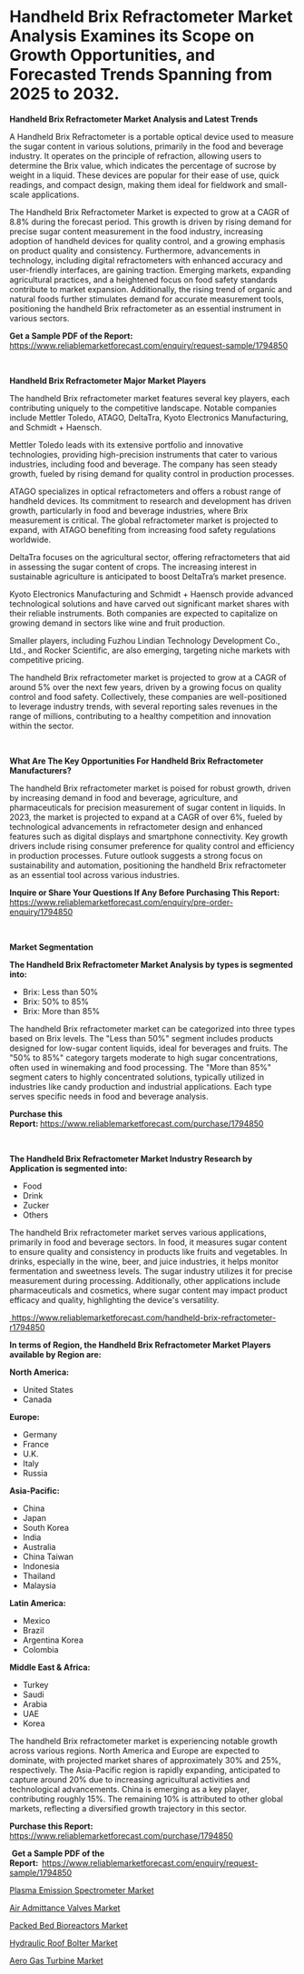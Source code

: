 <p><h1>Handheld Brix Refractometer Market Analysis Examines its Scope on Growth Opportunities, and Forecasted Trends Spanning from 2025 to 2032.</h1></p><p><strong>Handheld Brix Refractometer Market Analysis and Latest Trends</strong></p>
<p><p>A Handheld Brix Refractometer is a portable optical device used to measure the sugar content in various solutions, primarily in the food and beverage industry. It operates on the principle of refraction, allowing users to determine the Brix value, which indicates the percentage of sucrose by weight in a liquid. These devices are popular for their ease of use, quick readings, and compact design, making them ideal for fieldwork and small-scale applications.</p><p>The Handheld Brix Refractometer Market is expected to grow at a CAGR of 8.8% during the forecast period. This growth is driven by rising demand for precise sugar content measurement in the food industry, increasing adoption of handheld devices for quality control, and a growing emphasis on product quality and consistency. Furthermore, advancements in technology, including digital refractometers with enhanced accuracy and user-friendly interfaces, are gaining traction. Emerging markets, expanding agricultural practices, and a heightened focus on food safety standards contribute to market expansion. Additionally, the rising trend of organic and natural foods further stimulates demand for accurate measurement tools, positioning the handheld Brix refractometer as an essential instrument in various sectors.</p></p>
<p><strong>Get a Sample PDF of the Report:&nbsp;</strong> <a href="https://www.reliablemarketforecast.com/enquiry/request-sample/1794850?utm_campaign=950&utm_medium=2&utm_source=Github&utm_content=ia&utm_term=10042025&utm_id=handheld-brix-refractometer">https://www.reliablemarketforecast.com/enquiry/request-sample/1794850</a></p>
<p>&nbsp;</p>
<p><strong>Handheld Brix Refractometer Major Market Players</strong></p>
<p><p>The handheld Brix refractometer market features several key players, each contributing uniquely to the competitive landscape. Notable companies include Mettler Toledo, ATAGO, DeltaTra, Kyoto Electronics Manufacturing, and Schmidt + Haensch. </p><p>Mettler Toledo leads with its extensive portfolio and innovative technologies, providing high-precision instruments that cater to various industries, including food and beverage. The company has seen steady growth, fueled by rising demand for quality control in production processes.</p><p>ATAGO specializes in optical refractometers and offers a robust range of handheld devices. Its commitment to research and development has driven growth, particularly in food and beverage industries, where Brix measurement is critical. The global refractometer market is projected to expand, with ATAGO benefiting from increasing food safety regulations worldwide.</p><p>DeltaTra focuses on the agricultural sector, offering refractometers that aid in assessing the sugar content of crops. The increasing interest in sustainable agriculture is anticipated to boost DeltaTra’s market presence.</p><p>Kyoto Electronics Manufacturing and Schmidt + Haensch provide advanced technological solutions and have carved out significant market shares with their reliable instruments. Both companies are expected to capitalize on growing demand in sectors like wine and fruit production.</p><p>Smaller players, including Fuzhou Lindian Technology Development Co., Ltd., and Rocker Scientific, are also emerging, targeting niche markets with competitive pricing. </p><p>The handheld Brix refractometer market is projected to grow at a CAGR of around 5% over the next few years, driven by a growing focus on quality control and food safety. Collectively, these companies are well-positioned to leverage industry trends, with several reporting sales revenues in the range of millions, contributing to a healthy competition and innovation within the sector.</p></p>
<p>&nbsp;</p>
<p><strong>What Are The Key Opportunities For Handheld Brix Refractometer Manufacturers?</strong></p>
<p><p>The handheld Brix refractometer market is poised for robust growth, driven by increasing demand in food and beverage, agriculture, and pharmaceuticals for precision measurement of sugar content in liquids. In 2023, the market is projected to expand at a CAGR of over 6%, fueled by technological advancements in refractometer design and enhanced features such as digital displays and smartphone connectivity. Key growth drivers include rising consumer preference for quality control and efficiency in production processes. Future outlook suggests a strong focus on sustainability and automation, positioning the handheld Brix refractometer as an essential tool across various industries.</p></p>
<p><strong>Inquire or Share Your Questions If Any Before Purchasing This Report:</strong> <a href="https://www.reliablemarketforecast.com/enquiry/pre-order-enquiry/1794850?utm_campaign=950&utm_medium=2&utm_source=Github&utm_content=ia&utm_term=10042025&utm_id=handheld-brix-refractometer">https://www.reliablemarketforecast.com/enquiry/pre-order-enquiry/1794850</a></p>
<p>&nbsp;</p>
<p><strong>Market Segmentation</strong></p>
<p><strong>The Handheld Brix Refractometer Market Analysis by types is segmented into:</strong></p>
<p><ul><li>Brix: Less than 50%</li><li>Brix: 50% to 85%</li><li>Brix: More than 85%</li></ul></p>
<p><p>The handheld Brix refractometer market can be categorized into three types based on Brix levels. The "Less than 50%" segment includes products designed for low-sugar content liquids, ideal for beverages and fruits. The "50% to 85%" category targets moderate to high sugar concentrations, often used in winemaking and food processing. The "More than 85%" segment caters to highly concentrated solutions, typically utilized in industries like candy production and industrial applications. Each type serves specific needs in food and beverage analysis.</p></p>
<p><strong>Purchase this Report:&nbsp;</strong><a href="https://www.reliablemarketforecast.com/purchase/1794850?utm_campaign=950&utm_medium=2&utm_source=Github&utm_content=ia&utm_term=10042025&utm_id=handheld-brix-refractometer">https://www.reliablemarketforecast.com/purchase/1794850</a></p>
<p>&nbsp;</p>
<p><strong>The Handheld Brix Refractometer Market Industry Research by Application is segmented into:</strong></p>
<p><ul><li>Food</li><li>Drink</li><li>Zucker</li><li>Others</li></ul></p>
<p><p>The handheld Brix refractometer market serves various applications, primarily in food and beverage sectors. In food, it measures sugar content to ensure quality and consistency in products like fruits and vegetables. In drinks, especially in the wine, beer, and juice industries, it helps monitor fermentation and sweetness levels. The sugar industry utilizes it for precise measurement during processing. Additionally, other applications include pharmaceuticals and cosmetics, where sugar content may impact product efficacy and quality, highlighting the device's versatility.</p></p>
<p><a href="https://www.reliablemarketforecast.com/handheld-brix-refractometer-r1794850?utm_campaign=950&utm_medium=2&utm_source=Github&utm_content=ia&utm_term=10042025&utm_id=handheld-brix-refractometer">&nbsp;https://www.reliablemarketforecast.com/handheld-brix-refractometer-r1794850</a></p>
<p><strong>In terms of Region, the Handheld Brix Refractometer Market Players available by Region are:</strong></p>
<p>
    <p> <strong> North America: </strong>
        <ul>
            <li>United States</li>
            <li>Canada</li>
        </ul>
        </p> 
    <p> <strong> Europe: </strong>
        <ul>
            <li>Germany</li>
            <li>France</li>
            <li>U.K.</li>
            <li>Italy</li>
            <li>Russia</li>
        </ul>
        </p> 
    <p> <strong> Asia-Pacific: </strong>
        <ul>
            <li>China</li>
            <li>Japan</li>
            <li>South Korea</li>
            <li>India</li>
            <li>Australia</li>
            <li>China Taiwan</li>
            <li>Indonesia</li>
            <li>Thailand</li>
            <li>Malaysia</li>
        </ul>
        </p> 
    <p> <strong> Latin America: </strong>
        <ul>
            <li>Mexico</li>
            <li>Brazil</li>
            <li>Argentina Korea</li>
            <li>Colombia</li>
        </ul>
        </p> 
    <p> <strong> Middle East & Africa: </strong>
        <ul>
            <li>Turkey</li>
            <li>Saudi</li>
            <li>Arabia</li>
            <li>UAE</li>
            <li>Korea</li>
        </ul>
    </p>
    </p>
<p><p>The handheld Brix refractometer market is experiencing notable growth across various regions. North America and Europe are expected to dominate, with projected market shares of approximately 30% and 25%, respectively. The Asia-Pacific region is rapidly expanding, anticipated to capture around 20% due to increasing agricultural activities and technological advancements. China is emerging as a key player, contributing roughly 15%. The remaining 10% is attributed to other global markets, reflecting a diversified growth trajectory in this sector.</p></p>
<p><strong>Purchase this Report: </strong><a href="https://www.reliablemarketforecast.com/purchase/1794850?utm_campaign=950&utm_medium=2&utm_source=Github&utm_content=ia&utm_term=10042025&utm_id=handheld-brix-refractometer">https://www.reliablemarketforecast.com/purchase/1794850</a></p>
<p>&nbsp;<strong>Get a Sample PDF of the Report:&nbsp;&nbsp;</strong><a href="https://www.reliablemarketforecast.com/enquiry/request-sample/1794850?utm_campaign=950&utm_medium=2&utm_source=Github&utm_content=ia&utm_term=10042025&utm_id=handheld-brix-refractometer">https://www.reliablemarketforecast.com/enquiry/request-sample/1794850</a></p>
<p><strong></strong></p>
<p><p><a href="https://github.com/mcfred89/Market-Research-Report-List-1/blob/main/plasma-emission-spectrometer-market.md?utm_campaign=950&utm_medium=2&utm_source=Github&utm_content=ia&utm_term=10042025&utm_id=handheld-brix-refractometer">Plasma Emission Spectrometer Market</a></p><p><a href="https://github.com/wileonie19657/Market-Research-Report-List-1/blob/main/air-admittance-valves-market.md?utm_campaign=950&utm_medium=2&utm_source=Github&utm_content=ia&utm_term=10042025&utm_id=handheld-brix-refractometer">Air Admittance Valves Market</a></p><p><a href="https://github.com/PeterParrish5/Market-Research-Report-List-7/blob/main/packed-bed-bioreactors-market.md?utm_campaign=950&utm_medium=2&utm_source=Github&utm_content=ia&utm_term=10042025&utm_id=handheld-brix-refractometer">Packed Bed Bioreactors Market</a></p><p><a href="https://github.com/ekerswenzlb0/Market-Research-Report-List-1/blob/main/hydraulic-roof-bolter-market.md?utm_campaign=950&utm_medium=2&utm_source=Github&utm_content=ia&utm_term=10042025&utm_id=handheld-brix-refractometer">Hydraulic Roof Bolter Market</a></p><p><a href="https://github.com/bhatttutty2p/Market-Research-Report-List-1/blob/main/aero-gas-turbine-market.md?utm_campaign=950&utm_medium=2&utm_source=Github&utm_content=ia&utm_term=10042025&utm_id=handheld-brix-refractometer">Aero Gas Turbine Market</a></p></p>
